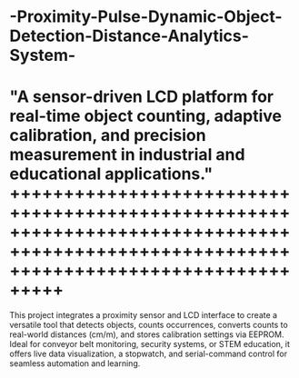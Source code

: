 # -Proximity-Pulse-Dynamic-Object-Detection-Distance-Analytics-System-
"A sensor-driven LCD platform for real-time object counting, adaptive calibration, and precision measurement in industrial and educational applications."
+++++++++++++++++++++++++++++++++++++++++++++++++++++++++++++++++++++++++++++++++++++++++++++++++++++++++++++++++++++++++++++++++++++++
=======================================================================================================================================
This project integrates a proximity sensor and LCD interface to create a versatile tool that detects objects, counts occurrences, converts counts to real-world distances (cm/m), and stores calibration settings via EEPROM. Ideal for conveyor belt monitoring, security systems, or STEM education, it offers live data visualization, a stopwatch, and serial-command control for seamless automation and learning.
